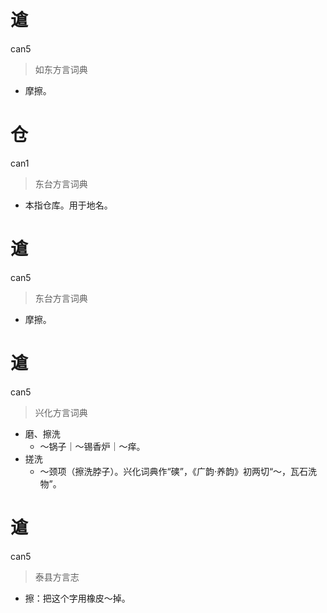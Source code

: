 # 䢢
can5
> 如东方言词典
- 摩擦。

# 仓
can1
> 东台方言词典
- 本指仓库。用于地名。

# 䢢
can5
> 东台方言词典
- 摩擦。

# 䢢
can5
> 兴化方言词典
- 磨、擦洗
  - ～锅子｜～锡香炉｜～痒。
- 搓洗
  - ～颈项（擦洗脖子）。兴化词典作“磢”，《广韵·养韵》初两切“～，瓦石洗物”。

# 䢢
can5
> 泰县方言志
- 擦：把这个字用橡皮～掉。
